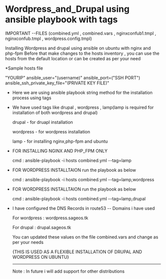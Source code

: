 # Wordpress_and_Drupal using ansible playbook with tags

IMPORTANT --FILES
(combined.yml , combined.vars , nginxconfub1.tmpl , nginxconfub.tmpl , wordpress.config.tmpl)

Installing Wordpress and drupal using ansible on ubuntu with nginx and php-fpm
Before that make changes to the hosts inventory , you can use the hosts from the default location or can be created as per your need

  *Sample hosts file
 
   "YOURIP" ansible_user="(username)" ansible_port=("SSH PORT") ansible_ssh_private_key_file="(PRIVATE KEY FILE)"
 

* Here we are using ansible playbook string method for the installation process using tags

 - We have used tags like drupal , wordpress , lamp(lamp is required for installation of both wordpress and drupal)
   
   drupal - for druapl installation
   
   wordpress - for wordpress installation
   
   lamp - for installing nginx,php-fpm and ubuntu
   

* FOR INSTALLING NGINX AND PHP_FPM ONLY

  cmd : ansible-playbook -i hosts combined.yml --tag=lamp
   
* FOR WORDPRESS INSTALLTAION run the playbook as below
  
   cmd : ansible-playbook -i hosts combined.yml --tag=lamp,wordpress
   
* FOR WORDPRESS INSTALLTAION run the playbook as below

  cmd : ansible-playbook -i hosts combined.yml --tag=lamp,drupal
  
* I have configured the DNS Records in route53
 -- Domains i have used
 
    For wordpress : wordpress.sageos.tk
    
    For drupal : drupal.sageos.tk
    
    You can updated these values on the file combined.vars and change as per your needs
  
  {THIS IS USED AS A FLEXIBLE INSTALLATION OF DRUPAL AND WORDPRESS ON UBUNTU}
  
  -------------------------------------------------------------------------------
  Note : In future i will add support for other distributions
